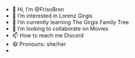 - 👋 Hi, I’m @FrisoBron
- 👀 I’m interested in Lorenz Girgis
- 🌱 I’m currently learning The Girgis Family Tree
- 💞️ I’m looking to collaborate on Movies
- 📫 How to reach me Discord
- 😄 Pronouns: she/her
- 
